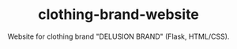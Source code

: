 <h1 align="center">clothing-brand-website</h1>
<p align="center">Website for clothing brand "DELUSION BRAND" (Flask, HTML/CSS).</p>